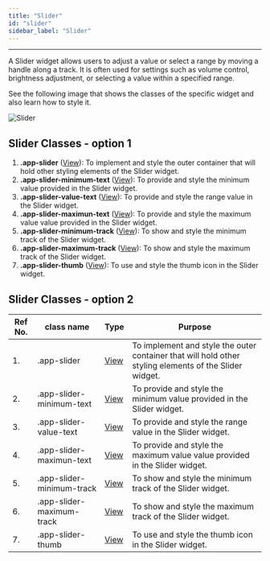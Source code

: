 ```yaml
---
title: "Slider"
id: "slider"
sidebar_label: "Slider"
---
```

---

A Slider widget allows users to adjust a value or select a range by moving a handle along a track. It is often used for settings such as volume control, brightness adjustment, or selecting a value within a specified range.

See the following image that shows the classes of the specific widget and also learn how to style it.

![Slider](/learn/assets/react-native-styles/slider.png)

## Slider Classes - option 1

1. **.app-slider** ([View](/learn/react-native/widgets/view)): To implement and style the outer container that will hold other styling elements of the Slider widget.
2. **.app-slider-minimum-text** ([View](/learn/react-native/widgets/view)): To provide and style the minimum value provided in the Slider widget.
3. **.app-slider-value-text** ([View](/learn/react-native/widgets/view)): To provide and style the range value in the Slider widget.
4. **.app-slider-maximun-text** ([View](/learn/react-native/widgets/view)): To provide and style the maximum value value provided in the Slider widget.
5. **.app-slider-minimum-track** ([View](/learn/react-native/widgets/view)): To show and style the minimum track of the Slider widget.
6. **.app-slider-maximum-track** ([View](/learn/react-native/widgets/view)): To show and style the maximum track of the Slider widget.
7. **.app-slider-thumb** ([View](/learn/react-native/widgets/view)): To use and style the thumb icon in the Slider widget.


## Slider Classes - option 2

| Ref No. | class name  | Type | Purpose |
| ---- |-----------|---------|---------|
| 1. |.app-slider| [View](/learn/react-native/widgets/view) | To implement and style the outer container that will hold other styling elements of the Slider widget.|
| 2. |.app-slider-minimum-text| [View](/learn/react-native/widgets/view) | To provide and style the minimum value provided in the Slider widget.|
| 3. |.app-slider-value-text| [View](/learn/react-native/widgets/view) | To provide and style the range value in the Slider widget.|
| 4. |.app-slider-maximun-text| [View](/learn/react-native/widgets/view) | To provide and style the maximum value value provided in the Slider widget.|
| 5. |.app-slider-minimum-track| [View](/learn/react-native/widgets/view) | To show and style the minimum track of the Slider widget.|
| 6. |.app-slider-maximum-track| [View](/learn/react-native/widgets/view) | To show and style the maximum track of the Slider widget.|
| 7. |.app-slider-thumb| [View](/learn/react-native/widgets/view) | To use and style the thumb icon in the Slider widget.|

